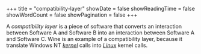 +++
title = "compatibility-layer"
showDate = false
showReadingTime = false
showWordCount = false
showPagination = false
+++

A _compatibility layer_ is a piece of software that converts an interaction between Software A and Software B into an interaction between Software A and Software C. Wine is an example of a compatibility layer, because it translate Windows NT [_kernel_](/arch-install-guide/glossary/kernel) calls into [_Linux_](/arch-install-guide/glossary/linux) kernel calls.